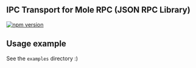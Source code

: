 ## IPC Transport for Mole RPC (JSON RPC Library)

[![npm version](https://badge.fury.io/js/node-mole-rpc-transport-ipc.svg)](https://badge.fury.io/js/node-mole-rpc-transport-ipc)

## Usage example

See the `examples` directory :)